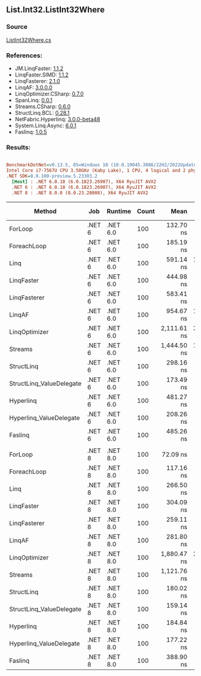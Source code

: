 ﻿## List.Int32.ListInt32Where

### Source
[ListInt32Where.cs](../LinqBenchmarks/List/Int32/ListInt32Where.cs)

### References:
- JM.LinqFaster: [1.1.2](https://www.nuget.org/packages/JM.LinqFaster/1.1.2)
- LinqFaster.SIMD: [1.1.2](https://www.nuget.org/packages/LinqFaster.SIMD/1.0.3)
- LinqFasterer: [2.1.0](https://www.nuget.org/packages/LinqFasterer/2.1.0)
- LinqAF: [3.0.0.0](https://www.nuget.org/packages/LinqAF/3.0.0.0)
- LinqOptimizer.CSharp: [0.7.0](https://www.nuget.org/packages/LinqOptimizer.CSharp/0.7.0)
- SpanLinq: [0.0.1](https://www.nuget.org/packages/SpanLinq/0.0.1)
- Streams.CSharp: [0.6.0](https://www.nuget.org/packages/Streams.CSharp/0.6.0)
- StructLinq.BCL: [0.28.1](https://www.nuget.org/packages/StructLinq/0.28.1)
- NetFabric.Hyperlinq: [3.0.0-beta48](https://www.nuget.org/packages/NetFabric.Hyperlinq/3.0.0-beta48)
- System.Linq.Async: [6.0.1](https://www.nuget.org/packages/System.Linq.Async/6.0.1)
- Faslinq: [1.0.5](https://www.nuget.org/packages/Faslinq/1.0.5)

### Results:
``` ini

BenchmarkDotNet=v0.13.5, OS=Windows 10 (10.0.19045.3086/22H2/2022Update)
Intel Core i7-7567U CPU 3.50GHz (Kaby Lake), 1 CPU, 4 logical and 2 physical cores
.NET SDK=8.0.100-preview.5.23303.2
  [Host] : .NET 6.0.18 (6.0.1823.26907), X64 RyuJIT AVX2
  .NET 6 : .NET 6.0.18 (6.0.1823.26907), X64 RyuJIT AVX2
  .NET 8 : .NET 8.0.0 (8.0.23.28008), X64 RyuJIT AVX2


```
|                   Method |    Job |  Runtime | Count |        Mean |     Error |    StdDev |      Median |         Ratio | RatioSD |   Gen0 | Allocated | Alloc Ratio |
|------------------------- |------- |--------- |------ |------------:|----------:|----------:|------------:|--------------:|--------:|-------:|----------:|------------:|
|                  ForLoop | .NET 6 | .NET 6.0 |   100 |   132.70 ns |  2.538 ns |  2.374 ns |   132.01 ns |      baseline |         |      - |         - |          NA |
|              ForeachLoop | .NET 6 | .NET 6.0 |   100 |   185.19 ns |  2.658 ns |  2.075 ns |   184.42 ns |  1.40x slower |   0.02x |      - |         - |          NA |
|                     Linq | .NET 6 | .NET 6.0 |   100 |   591.14 ns | 10.443 ns | 12.825 ns |   586.85 ns |  4.47x slower |   0.15x | 0.0343 |      72 B |          NA |
|               LinqFaster | .NET 6 | .NET 6.0 |   100 |   444.98 ns |  8.904 ns |  8.329 ns |   440.78 ns |  3.35x slower |   0.06x | 0.3090 |     648 B |          NA |
|             LinqFasterer | .NET 6 | .NET 6.0 |   100 |   583.41 ns |  4.714 ns |  3.680 ns |   582.55 ns |  4.40x slower |   0.08x | 0.3328 |     696 B |          NA |
|                   LinqAF | .NET 6 | .NET 6.0 |   100 |   954.67 ns | 18.102 ns | 44.064 ns |   933.75 ns |  7.22x slower |   0.28x |      - |         - |          NA |
|            LinqOptimizer | .NET 6 | .NET 6.0 |   100 | 2,111.61 ns | 30.235 ns | 25.248 ns | 2,105.28 ns | 15.93x slower |   0.40x | 4.1656 |    8722 B |          NA |
|                  Streams | .NET 6 | .NET 6.0 |   100 | 1,444.50 ns | 12.103 ns |  9.449 ns | 1,442.36 ns | 10.89x slower |   0.18x | 0.2899 |     608 B |          NA |
|               StructLinq | .NET 6 | .NET 6.0 |   100 |   298.16 ns |  5.731 ns | 10.037 ns |   296.11 ns |  2.27x slower |   0.11x | 0.0153 |      32 B |          NA |
| StructLinq_ValueDelegate | .NET 6 | .NET 6.0 |   100 |   173.49 ns |  2.881 ns |  3.745 ns |   172.40 ns |  1.31x slower |   0.03x |      - |         - |          NA |
|                Hyperlinq | .NET 6 | .NET 6.0 |   100 |   481.27 ns |  9.600 ns | 11.428 ns |   476.01 ns |  3.65x slower |   0.09x |      - |         - |          NA |
|  Hyperlinq_ValueDelegate | .NET 6 | .NET 6.0 |   100 |   208.26 ns |  3.159 ns |  3.511 ns |   206.63 ns |  1.57x slower |   0.05x |      - |         - |          NA |
|                  Faslinq | .NET 6 | .NET 6.0 |   100 |   485.26 ns |  9.848 ns | 27.776 ns |   471.62 ns |  3.68x slower |   0.25x | 0.3095 |     648 B |          NA |
|                          |        |          |       |             |           |           |             |               |         |        |           |             |
|                  ForLoop | .NET 8 | .NET 8.0 |   100 |    72.09 ns |  0.601 ns |  0.532 ns |    71.86 ns |      baseline |         |      - |         - |          NA |
|              ForeachLoop | .NET 8 | .NET 8.0 |   100 |   117.16 ns |  1.595 ns |  1.492 ns |   116.66 ns |  1.63x slower |   0.03x |      - |         - |          NA |
|                     Linq | .NET 8 | .NET 8.0 |   100 |   266.50 ns |  5.184 ns |  6.921 ns |   263.70 ns |  3.70x slower |   0.13x | 0.0343 |      72 B |          NA |
|               LinqFaster | .NET 8 | .NET 8.0 |   100 |   304.09 ns |  4.544 ns |  6.660 ns |   303.56 ns |  4.24x slower |   0.10x | 0.3095 |     648 B |          NA |
|             LinqFasterer | .NET 8 | .NET 8.0 |   100 |   259.11 ns |  5.072 ns |  4.497 ns |   257.12 ns |  3.59x slower |   0.07x | 0.3328 |     696 B |          NA |
|                   LinqAF | .NET 8 | .NET 8.0 |   100 |   281.80 ns |  2.195 ns |  1.714 ns |   281.63 ns |  3.91x slower |   0.03x |      - |         - |          NA |
|            LinqOptimizer | .NET 8 | .NET 8.0 |   100 | 1,880.47 ns | 32.995 ns | 30.863 ns | 1,872.51 ns | 26.09x slower |   0.46x | 4.1656 |    8721 B |          NA |
|                  Streams | .NET 8 | .NET 8.0 |   100 | 1,121.76 ns |  6.232 ns |  5.524 ns | 1,121.66 ns | 15.56x slower |   0.12x | 0.2899 |     608 B |          NA |
|               StructLinq | .NET 8 | .NET 8.0 |   100 |   180.02 ns |  3.484 ns |  7.426 ns |   176.09 ns |  2.52x slower |   0.11x | 0.0153 |      32 B |          NA |
| StructLinq_ValueDelegate | .NET 8 | .NET 8.0 |   100 |   159.14 ns |  1.987 ns |  1.659 ns |   158.63 ns |  2.21x slower |   0.03x |      - |         - |          NA |
|                Hyperlinq | .NET 8 | .NET 8.0 |   100 |   184.84 ns |  3.699 ns |  3.633 ns |   183.40 ns |  2.56x slower |   0.06x |      - |         - |          NA |
|  Hyperlinq_ValueDelegate | .NET 8 | .NET 8.0 |   100 |   177.22 ns |  1.607 ns |  1.342 ns |   177.00 ns |  2.46x slower |   0.02x |      - |         - |          NA |
|                  Faslinq | .NET 8 | .NET 8.0 |   100 |   388.90 ns |  4.888 ns |  4.800 ns |   387.24 ns |  5.40x slower |   0.07x | 0.3095 |     648 B |          NA |
